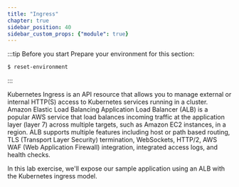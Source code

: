 ```yaml
---
title: "Ingress"
chapter: true
sidebar_position: 40
sidebar_custom_props: {"module": true}
---
```


:::tip Before you start
Prepare your environment for this section:

```bash timeout=300 wait=30
$ reset-environment 
```

:::

Kubernetes Ingress is an API resource that allows you to manage external or internal HTTP(S) access to Kubernetes services running in a cluster. Amazon Elastic Load Balancing Application Load Balancer (ALB) is a popular AWS service that load balances incoming traffic at the application layer (layer 7) across multiple targets, such as Amazon EC2 instances, in a region. ALB supports multiple features including host or path based routing, TLS (Transport Layer Security) termination, WebSockets, HTTP/2, AWS WAF (Web Application Firewall) integration, integrated access logs, and health checks.

In this lab exercise, we'll expose our sample application using an ALB with the Kubernetes ingress model.
